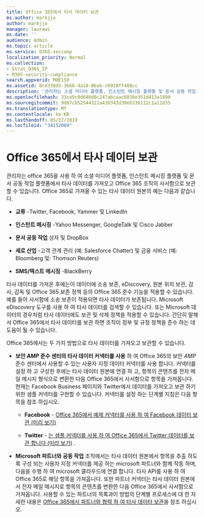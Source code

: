 ```yaml
---
title: Office 365에서 타사 데이터 보관
ms.author: markjjo
author: markjjo
manager: laurawi
ms.date: ''
audience: Admin
ms.topic: article
ms.service: O365-seccomp
localization_priority: Normal
ms.collection:
- Strat_O365_IP
- M365-security-compliance
search.appverid: MOE150
ms.assetid: 0ce338d5-3666-4a18-86ab-c6910ff408cc
description: '관리자는 소셜 미디어 플랫폼, 인스턴트 메시징 플랫폼 및 문서 공동 작업 플랫폼에서 Office 365 조 직의 사서함으로 타사 데이터를 가져올 수 있습니다. 이를 통해 Office 365의 Facebook, Twitter 및 기타 타사 데이터 원본에서 데이터를 보관할 수 있습니다. 그런 다음 타사 데이터에 대해 Office 365 준수 기능 (예: 법적 보존, eDiscovery, 원본 위치 보관 및 보존 정책)을 사용 하 여 적용할 수 있습니다.'
ms.openlocfilehash: 33ce9c0d648d0c247abcaac8838e351d413a1990
ms.sourcegitcommit: 9d67cb52544321a430343d39eb336112c1a11d35
ms.translationtype: MT
ms.contentlocale: ko-KR
ms.lasthandoff: 05/17/2019
ms.locfileid: "34152089"
---
```

# <a name="archive-third-party-data-in-office-365"></a>Office 365에서 타사 데이터 보관

관리자는 office 365을 사용 하 여 소셜 미디어 플랫폼, 인스턴트 메시징 플랫폼 및 문서 공동 작업 플랫폼에서 타사 데이터를 가져오고 Office 365 조직의 사서함으로 보관할 수 있습니다. Office 365로 가져올 수 있는 타사 데이터 원본의 예는 다음과 같습니다. 
  
- **교류** -Twitter, Facebook, Yammer 및 LinkedIn 
    
- **인스턴트 메시징** -Yahoo Messenger, GoogleTalk 및 Cisco Jabber 
    
- **문서 공동 작업** 상자 및 DropBox 
    
- **세로 산업** -고객 관계 관리 (예: Salesforce Chatter) 및 금융 서비스 (예: Bloomberg 및: Thomson Reuters) 
    
- **SMS/텍스트 메시징** -BlackBerry 
    
타사 데이터를 가져온 후에는이 데이터에 소송 보존, eDiscovery, 원본 위치 보관, 감사, 감독 및 Office 365 보존 정책 등의 Office 365 준수 기능을 적용할 수 있습니다. 예를 들어 사서함에 소송 보존이 적용되면 타사 데이터가 보존됩니다. Microsoft eDiscovery 도구를 사용 하 여 타사 데이터를 검색할 수 있습니다. 또는 Microsoft 데이터의 경우처럼 타사 데이터에도 보관 및 삭제 정책을 적용할 수 있습니다. 간단히 말해서 Office 365에서 타사 데이터를 보관 하면 조직이 정부 및 규정 정책을 준수 하는 데 도움이 될 수 있습니다.

Office 365에서는 두 가지 방법으로 타사 데이터를 가져오고 보관할 수 있습니다.

- **보안 _AMP_ 준수 센터의 타사 데이터 커넥터를 사용** 하 여 Office 365의 보안 _AMP_ 준수 센터에서 사용할 수 있는 사용자 지정 데이터 커넥터를 사용 합니다. 커넥터를 설정 하 고 구성한 후에는 타사 데이터 원본에 연결 하 고, 항목의 콘텐츠를 전자 메일 메시지 형식으로 변환한 다음 Office 365에서 사서함으로 항목을 가져옵니다. 현재는 Facebook Business 페이지와 Twitter에서 데이터를 가져오고 보관 하기 위한 샘플 커넥터를 구현할 수 있습니다. 커넥터를 설정 하는 단계별 지침은 다음 항목을 참조 하십시오.
   
   - **Facebook** - [Office 365에서 예제 커넥터를 사용 하 여 Facebook 데이터 보관 (미리 보기)](archive-facebook-data-with-sample-connector.md)
  
   - **Twitter** - [는 샘플 커넥터를 사용 하 여 Office 365에서 Twitter 데이터를 보관 합니다 (미리 보기)](archive-twitter-data-with-sample-connector.md) .

- **Microsoft 파트너와 공동 작업** 조직에서는 타사 데이터 원본에서 항목을 추출 하도록 구성 되는 사용자 지정 커넥터를 제공 하는 microsoft 파트너와 함께 작동 하며, 다음을 수행 하 여 microsoft 클라우드에 연결 합니다. 타사 API를 사용 하 여 Office 365로 해당 항목을 가져옵니다. 또한 파트너 커넥터는 타사 데이터 원본에서 전자 메일 메시지로 항목의 콘텐츠를 변환한 다음 Office 365에서 사서함으로 가져옵니다. 사용할 수 있는 파트너의 목록과이 방법의 단계별 프로세스에 대 한 자세한 내용은 [Office 365에서 파트너와 협력 하 여 타사 데이터 보관](work-with-partner-to-archive-third-party-data.md)을 참조 하십시오.